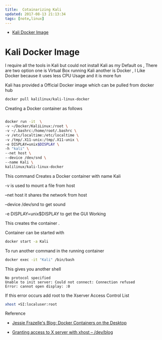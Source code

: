 ```yaml
---
title:  Cotainarizing Kali
updated: 2017-08-13 21:13:34
tags: [note,linux]
---
```



- [Kali Docker Image](#org23276a7)


<a id="org23276a7"></a>

# Kali Docker Image

I require all the tools in Kali but could not install Kali as my Default os , There are two option one is Virtual Box running Kali another is Docker , I Like Docker because it uses less CPU Usage and it is more fun

Kali has provided a Official Docker image which can be pulled from docker hub

```sh
docker pull kalilinux/kali-linux-docker
```

Creating a Docker container as follows

```sh

docker run -it  \
-v ~/Docker/KaliLinux:/root \
-v ~/.bashrc:/home/root/.bashrc \
-v /etc/localtime:/etc/localtime \
-v /tmp/.X11-unix:/tmp/.X11-unix \
-e DISPLAY=unix$DISPLAY \
-h "kali" \
--net host \
--device /dev/snd \
--name Kali \
kalilinux/kali-linux-docker

```

This command Creates a Docker container with name Kali

-v is used to mount a file from host

&#x2013;net host it shares the network from host

&#x2013;device /dev/snd to get sound

-e DISPLAY=unix$DISPLAY to get the GUI Working

This creates the container .

Container can be started with

```sh
docker start -a Kali
```

To run another command in the running container

```sh
docker exec -it "Kali" /bin/bash
```

This gives you another shell

    No protocol specified
    Unable to init server: Could not connect: Connection refused
    Error: cannot open display: :0

If this error occurs add root to the Xserver Access Control List

```sh
xhost +SI:localuser:root
```

Reference

*  [Jessie Frazelle's Blog: Docker Containers on the Desktop](https://blog.jessfraz.com/post/docker-containers-on-the-desktop/)

*  [Granting access to X server with xhost – /dev/blog](http://possiblelossofprecision.net/?p=896)
